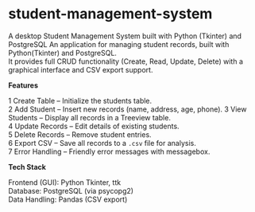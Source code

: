 # student-management-system
A desktop Student Management System built with Python (Tkinter) and PostgreSQL
An application for managing student records, built with Python(Tkinter) and PostgreSQL.  
It provides full CRUD functionality (Create, Read, Update, Delete) with a graphical interface and CSV export support.

**Features**

1 Create Table – Initialize the students table.  
2 Add Student – Insert new records (name, address, age, phone).
3 View Students – Display all records in a Treeview table.  
4 Update Records – Edit details of existing students.  
5 Delete Records – Remove student entries.  
6 Export CSV – Save all records to a `.csv` file for analysis.  
7 Error Handling – Friendly error messages with messagebox.

**Tech Stack**

Frontend (GUI): Python Tkinter, ttk  
Database: PostgreSQL (via psycopg2)  
Data Handling: Pandas (CSV export)  
